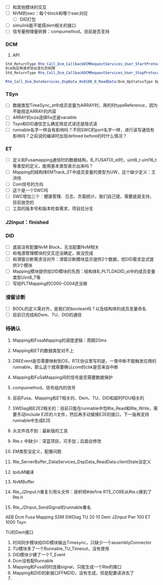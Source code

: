 - [ ] 和其他模块的交互
- [ ] NVM的swc：每个block和哪个swc对应
	- [ ] DID打包
- [ ] simulink能不能搭dem相关的接口
- [ ] 信号量物理量转换：compumethod，目前是否支持
###  DCM
1. API
```cs
Std_ReturnType Rte_Call_Dcm_CallbackDCMRequestServices_User_StartProtocol (Dcm_ProtocolType ProtocolType)
Dcm向应用请求协议变化的权限
Std_ReturnType Rte_Call_Dcm_CallbackDCMRequestServices_User_StopProtocol (Dcm_ProtocolType ProtocolType)

Rte_Call_Dcm_DataServices_DspData_0x0100_0_ReadData(Dcm_OpStatusType OpStatus,uint8* Data,  Dcm_NegativeResponseCodeType* ErrorCode) Dcm向应用请求读取Did为0x0100的数据
```

### TSyn
- [ ] 数据类型TimeSync_st中成员变量为ARRAY时，用的时typeReference，因为不能规定ARRAY的内容
- [ ] ARRAY的size选择fix还是varaible
- [ ] Tsyn和DID通信怎么确定用显式读还是隐式读
- [ ] runnable名字一样会有影响吗？不同SWC的port名字一样，进行读写通信有影响吗？之前说的编译时出现defined before的时什么情况？
### ET
- [ ] 定义和Fusamapping通信时的数据结构，B_FUSATOI_st时，uint8_t uint16_t等类型的定义，能用基本类型表示出来吗？
- [ ] Mapping的结构体EMTrack_ST中成员变量的类型为UW，这个缺少定义：王洪伟
- [ ] Com信号的方向
- [ ] 这个是一个SWC吗
- [ ] SWC增加三个：健康管理、日志、负载统计，我们自己提，需要底层支持，目前放空的
- [ ] 工具的版本号和版本检查需求，项目拉分支

### J2Input：finished
### DID
- [ ] 底层没有配置NvM Block，无法配置NvM相关
- [ ] 和电源管理模块的交互还没确定，故没完成
- [ ] 和滑窗诊断需求没对齐：滑窗诊断模块显示提供2个数据，但DID需求显式提供3个模块
- [ ] Mapping模块提供给DID模块的东西：结构体B_PLTLDADID_st中的成员变量类型Uint8_T等
- [ ] 写给PLTMapping的C000-C004还没做

### 滑窗诊断
- [ ] BOOL的定义需对齐，是我们的boolean吗？以及结构体的成员变量命名
- [ ] 目前已完成和Dem、TU、DID的通信

### 待确认
1. Mapping和FusaMapping的调度逻辑：周期20ms
2. Mapping和ET的数据类型对不上
3. DREEvent是否需要映射到OS，RTE协议里写的是，一类中断不能触发应用的runnable，那么这个就需要确认com的cbk是否来自中断
4. Mapping和FuSaMapping间的信号是否需要数据保护
5. compumethod，信号组内的信号
6. 目前Fusa、Mapping和ET相关的、Dem、TU、DID和超时PDU相关的
7. SWDiag和E2E2相关的：目前只能在runnable中包Rte_Read和Rte_Write，需要手动include E2E的.h文件，然后再手动替换E2E的接口，下一版再支持runnable中生成E2E

1. 头文件找不到：最新版的工具
2. Rte.c 中缺少i：深蓝项目，可手加；后面会修改
3. EM类型没定义，配置问题
4. Rte_ServerBuffer_DataServices_DspData_ReadData.clientState没定义
5. IpduM编译
6. NvMBuffer
7. Rte_J2Input.h重复引用头文件：政轩把#define RTE_CORE从Rte.c换到了Rte.h
8. Rte_J2Input_SendSignal的runnable重名

AEB  Dcm Fusa  Mapping SSM SWDiag TU 20
10 Dem J2input Pwr
100 ET
1000 Tsyn

TU的Dem接口

1. 时间同步模块给DID模块输出Timesync，只缺少一个assemblyConnector
2. TU模块多了一个Runnable_TU_Timeout，没有使用
3. DID模块少建了一个T_Event
4. Dcm没有配Runnable
5. Mapping和Fusa同时连接signal，只能生成一个Rte的接口
6. Mapping和DID的新接口FFMDID，没有生成，但是配置读进去了
7. 